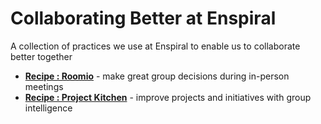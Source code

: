 # Collaborating Better at Enspiral

A collection of practices we use at Enspiral to enable us to collaborate better together

* **[Recipe : Roomio](https://github.com/enspiral/guides/blob/master/roomio.md)** - make great group decisions during in-person meetings
* **[Recipe : Project Kitchen](https://github.com/enspiral/guides/blob/master/project-kitchen.md)** - improve projects and initiatives with group intelligence
